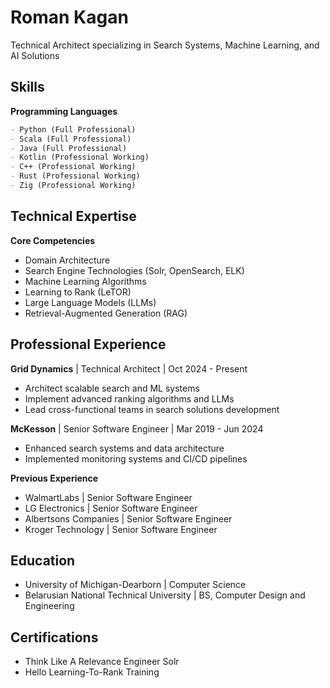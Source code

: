 # Roman Kagan

Technical Architect specializing in Search Systems, Machine Learning, and AI Solutions

## Skills

**Programming Languages**
```markdown
- Python (Full Professional)
- Scala (Full Professional)
- Java (Full Professional)
- Kotlin (Professional Working)
- C++ (Professional Working)
- Rust (Professional Working)
- Zig (Professional Working)
```

## Technical Expertise

**Core Competencies**
- Domain Architecture
- Search Engine Technologies (Solr, OpenSearch, ELK)
- Machine Learning Algorithms
- Learning to Rank (LeTOR)
- Large Language Models (LLMs)
- Retrieval-Augmented Generation (RAG)

## Professional Experience

**Grid Dynamics** | Technical Architect | Oct 2024 - Present
- Architect scalable search and ML systems
- Implement advanced ranking algorithms and LLMs
- Lead cross-functional teams in search solutions development

**McKesson** | Senior Software Engineer | Mar 2019 - Jun 2024
- Enhanced search systems and data architecture
- Implemented monitoring systems and CI/CD pipelines

**Previous Experience**
- WalmartLabs | Senior Software Engineer
- LG Electronics | Senior Software Engineer
- Albertsons Companies | Senior Software Engineer
- Kroger Technology | Senior Software Engineer

## Education

- University of Michigan-Dearborn | Computer Science
- Belarusian National Technical University | BS, Computer Design and Engineering

## Certifications

- Think Like A Relevance Engineer Solr
- Hello Learning-To-Rank Training
